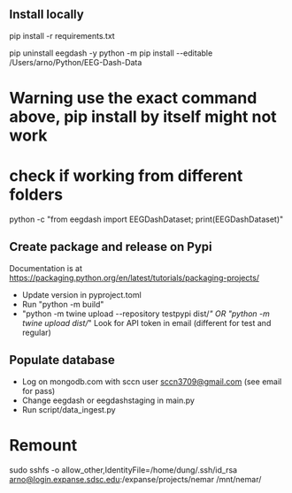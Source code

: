 ## Install locally
pip install -r requirements.txt

pip uninstall eegdash -y
python -m pip install --editable /Users/arno/Python/EEG-Dash-Data
# Warning use the exact command above, pip install by itself might not work

# check if working from different folders
python -c "from eegdash import EEGDashDataset; print(EEGDashDataset)"

## Create package and release on Pypi
Documentation is at https://packaging.python.org/en/latest/tutorials/packaging-projects/
- Update version in pyproject.toml
- Run "python -m build"
- "python -m twine upload --repository testpypi dist/*" OR "python -m twine upload dist/*"
Look for API token in email (different for test and regular)

## Populate database
- Log on mongodb.com with sccn user sccn3709@gmail.com (see email for pass)
- Change eegdash or eegdashstaging in main.py
- Run script/data_ingest.py

# Remount
sudo sshfs -o allow_other,IdentityFile=/home/dung/.ssh/id_rsa arno@login.expanse.sdsc.edu:/expanse/projects/nemar /mnt/nemar/